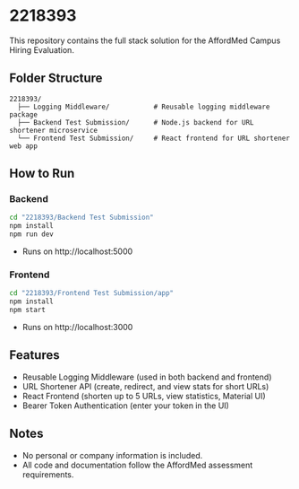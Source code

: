 # 2218393

This repository contains the full stack solution for the AffordMed Campus Hiring Evaluation.

## Folder Structure

```
2218393/
  ├── Logging Middleware/           # Reusable logging middleware package
  ├── Backend Test Submission/      # Node.js backend for URL shortener microservice
  └── Frontend Test Submission/     # React frontend for URL shortener web app
```

## How to Run

### Backend
```sh
cd "2218393/Backend Test Submission"
npm install
npm run dev
```
- Runs on http://localhost:5000

### Frontend
```sh
cd "2218393/Frontend Test Submission/app"
npm install
npm start
```
- Runs on http://localhost:3000

## Features
- Reusable Logging Middleware (used in both backend and frontend)
- URL Shortener API (create, redirect, and view stats for short URLs)
- React Frontend (shorten up to 5 URLs, view statistics, Material UI)
- Bearer Token Authentication (enter your token in the UI)

## Notes
- No personal or company information is included.
- All code and documentation follow the AffordMed assessment requirements. 